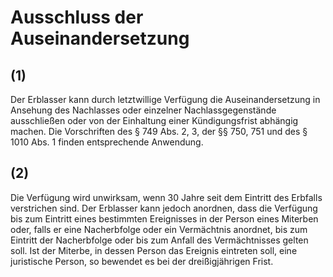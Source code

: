 # Ausschluss der Auseinandersetzung



## (1)

 Der Erblasser kann durch letztwillige Verfügung die Auseinandersetzung in Ansehung des Nachlasses oder einzelner Nachlassgegenstände ausschließen oder von der Einhaltung einer Kündigungsfrist abhängig machen. Die Vorschriften des § 749 Abs. 2, 3, der §§ 750, 751 und des § 1010 Abs. 1 finden entsprechende Anwendung.

## (2)

 Die Verfügung wird unwirksam, wenn 30 Jahre seit dem Eintritt des Erbfalls verstrichen sind. Der Erblasser kann jedoch anordnen, dass die Verfügung bis zum Eintritt eines bestimmten Ereignisses in der Person eines Miterben oder, falls er eine Nacherbfolge oder ein Vermächtnis anordnet, bis zum Eintritt der Nacherbfolge oder bis zum Anfall des Vermächtnisses gelten soll. Ist der Miterbe, in dessen Person das Ereignis eintreten soll, eine juristische Person, so bewendet es bei der dreißigjährigen Frist. 

